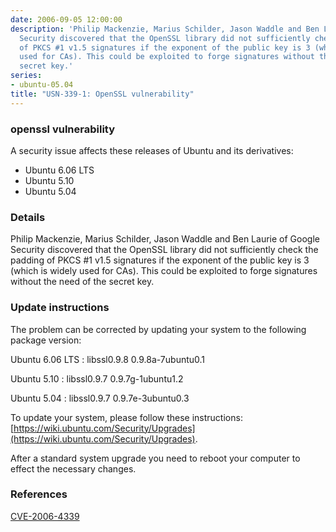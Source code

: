 ```yaml
---
date: 2006-09-05 12:00:00
description: 'Philip Mackenzie, Marius Schilder, Jason Waddle and Ben Laurie of Google
  Security discovered that the OpenSSL library did not sufficiently check the padding
  of PKCS #1 v1.5 signatures if the exponent of the public key is 3 (which is widely
  used for CAs). This could be exploited to forge signatures without the need of the
  secret key.'
series:
- ubuntu-05.04
title: "USN-339-1: OpenSSL vulnerability"
---
```


### openssl vulnerability

A security issue affects these releases of Ubuntu and its derivatives:

* Ubuntu 6.06 LTS
* Ubuntu 5.10
* Ubuntu 5.04

### Details

Philip Mackenzie, Marius Schilder, Jason Waddle and Ben Laurie of Google Security discovered that the OpenSSL library did not sufficiently check the padding of PKCS #1 v1.5 signatures if the exponent of the public key is 3 (which is widely used for CAs). This could be exploited to forge signatures without the need of the secret key.

### Update instructions

The problem can be corrected by updating your system to the following package version:

Ubuntu 6.06 LTS
 : libssl0.9.8 <span>0.9.8a-7ubuntu0.1</span>

Ubuntu 5.10
 : libssl0.9.7 <span>0.9.7g-1ubuntu1.2</span>

Ubuntu 5.04
 : libssl0.9.7 <span>0.9.7e-3ubuntu0.3</span>

To update your system, please follow these instructions: [https://wiki.ubuntu.com/Security/Upgrades](https://wiki.ubuntu.com/Security/Upgrades).

After a standard system upgrade you need to reboot your computer to effect the necessary changes.

### References

 [CVE-2006-4339](http://people.ubuntu.com/~ubuntu-security/cve/CVE-2006-4339)
